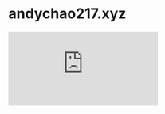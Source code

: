 # andychao217.xyz
![](https://github.com/andychao217/andychao217.xyz/blob/master/resume/赵庆简历（中文）.pdf)

